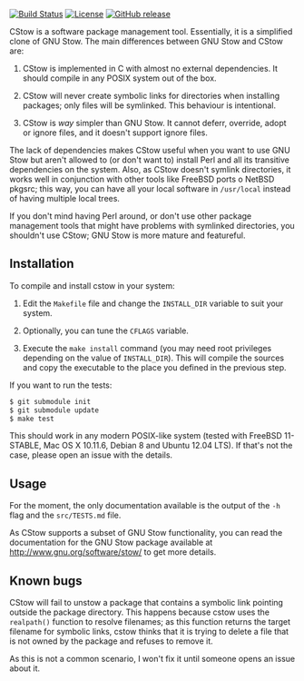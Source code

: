 [![Build Status](https://travis-ci.org/adolfopa/cstow.svg?branch=master)](https://travis-ci.org/adolfopa/cstow)
[![License](https://img.shields.io/badge/license-BSD-blue.svg)](https://raw.githubusercontent.com/adolfopa/cstow/master/LICENSE)
[![GitHub release](https://img.shields.io/github/release/adolfopa/cstow.svg)](https://github.com/adolfopa/cstow/releases/latest)

CStow is a software package management tool.  Essentially, it is a
simplified clone of GNU Stow.  The main differences between GNU Stow
and CStow are:

  1. CStow is implemented in C with almost no external dependencies.
  It should compile in any POSIX system out of the box.

  2. CStow will never create symbolic links for directories when
  installing packages; only files will be symlinked.  This behaviour
  is intentional.

  3. CStow is *way* simpler than GNU Stow. It cannot deferr, override,
  adopt or ignore files, and it doesn't support ignore files.

The lack of dependencies makes CStow useful when you want to use GNU
Stow but aren't allowed to (or don't want to) install Perl and all its
transitive dependencies on the system.  Also, as CStow doesn't symlink
directories, it works well in conjunction with other tools like
FreeBSD ports o NetBSD pkgsrc; this way, you can have all your local
software in `/usr/local` instead of having multiple local trees.

If you don't mind having Perl around, or don't use other package
management tools that might have problems with symlinked directories,
you shouldn't use CStow; GNU Stow is more mature and featureful.

Installation
------------

To compile and install cstow in your system:

  1. Edit the `Makefile` file and change the `INSTALL_DIR` variable to
  suit your system.

  2. Optionally, you can tune the `CFLAGS` variable.

  3. Execute the `make install` command (you may need root privileges
  depending on the value of `INSTALL_DIR`).  This will compile the
  sources and copy the executable to the place you defined in the
  previous step.

If you want to run the tests:

```sh
$ git submodule init
$ git submodule update
$ make test
```

This should work in any modern POSIX-like system (tested with FreeBSD
11-STABLE, Mac OS X 10.11.6, Debian 8 and Ubuntu 12.04 LTS).  If
that's not the case, please open an issue with the details.

Usage
-----

For the moment, the only documentation available is the output of the
`-h` flag and the `src/TESTS.md` file.

As CStow supports a subset of GNU Stow functionality, you can read the
documentation for the GNU Stow package available at
http://www.gnu.org/software/stow/ to get more details.

Known bugs
----------

CStow will fail to unstow a package that contains a symbolic link
pointing outside the package directory.  This happens because cstow
uses the `realpath()` function to resolve filenames; as this function
returns the target filename for symbolic links, cstow thinks that it
is trying to delete a file that is not owned by the package and
refuses to remove it.

As this is not a common scenario, I won't fix it until someone opens
an issue about it.
